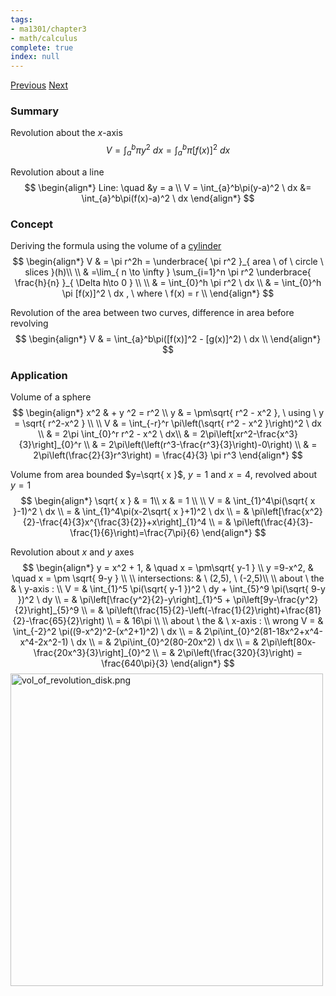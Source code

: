 ```yaml
---
tags:
- ma1301/chapter3
- math/calculus
complete: true
index: null
---
```

[Previous](/labyrinth/notes/math/ma1301/area_under_curve)   [Next](/labyrinth/notes/math/ma1301/1st_order_ODE)
### Summary
Revolution about the $x$-axis
$$
V = \int_{a}^b \pi y^2 \ dx = \int_{a}^b \pi [f(x)]^2 \ dx
$$

Revolution about a line
$$
\begin{align*}
Line: \quad &y = a \\
	V = \int_{a}^b\pi(y-a)^2 \ dx &= \int_{a}^b\pi(f(x)-a)^2 \ dx
\end{align*}
$$
### Concept
Deriving the formula using the volume of a [cylinder](/labyrinth/notes/math/math_fundementals/3d_shapes)
$$
\begin{align*}
V & = \pi r^2h = \underbrace{ \pi r^2 }_{ area \ of \ circle \ slices }(h)\\
\\
& =\lim_{ n \to \infty } \sum_{i=1}^n \pi r^2 \underbrace{ \frac{h}{n}  }_{ \Delta h\to 0 } \\
\\
& = \int_{0}^h \pi r^2 \ dx \\
& = \int_{0}^h \pi [f(x)]^2 \ dx , \ where \ f(x) = r \\
\end{align*}
$$

Revolution of the area between two curves, difference in area before revolving
$$
\begin{align*}
V & = \int_{a}^b\pi([f(x)]^2 - [g(x)]^2) \ dx \\
\end{align*}
$$

### Application
Volume of a sphere
$$
\begin{align*}
x^2 & + y ^2 = r^2 \\
y & = \pm\sqrt{ r^2 - x^2 }, \ using \ y = \sqrt{ r^2-x^2 } \\
\\
V & = \int_{-r}^r \pi\left(\sqrt{ r^2 - x^2 }\right)^2 \ dx \\
& = 2\pi \int_{0}^r r^2 - x^2 \ dx\\
& = 2\pi\left[xr^2-\frac{x^3}{3}\right]_{0}^r \\
& = 2\pi\left(\left(r^3-\frac{r^3}{3}\right)-0\right) \\
& = 2\pi\left(\frac{2}{3}r^3\right) = \frac{4}{3} \pi r^3
\end{align*}
$$

Volume from area bounded $y=\sqrt{ x }$, $y=1$ and $x=4$, revolved about $y=1$
$$
\begin{align*}
\sqrt{ x } & = 1\\
x & = 1 \\
\\
V = & \int_{1}^4\pi(\sqrt{ x }-1)^2 \ dx \\
= & \int_{1}^4\pi(x-2\sqrt{ x }+1)^2 \ dx \\
= & \pi\left[\frac{x^2}{2}-\frac{4}{3}x^{\frac{3}{2}}+x\right]_{1}^4 \\
= & \pi\left(\frac{4}{3}-\frac{1}{6}\right)=\frac{7\pi}{6}
\end{align*}
$$

Revolution about $x$ and $y$ axes
$$
\begin{align*}
y = x^2 + 1, & \quad x = \pm\sqrt{ y-1 } \\
y =9-x^2, & \quad x = \pm \sqrt{ 9-y } \\
\\
intersections: & \ (2,5), \ (-2,5)\\
\\
about \ the & \ y-axis : \\
V = & \int_{1}^5 \pi(\sqrt{ y-1 })^2 \ dy + \int_{5}^9 \pi(\sqrt{ 9-y })^2 \ dy \\
= & \pi\left[\frac{y^2}{2}-y\right]_{1}^5 + \pi\left[9y-\frac{y^2}{2}\right]_{5}^9 \\
= & \pi\left(\frac{15}{2}-\left(-\frac{1}{2}\right)+\frac{81}{2}-\frac{65}{2}\right) \\
= & 16\pi \\
\\
about \ the & \ x-axis : \\ wrong
V = & \int_{-2}^2 \pi((9-x^2)^2-(x^2+1)^2) \ dx \\
= & 2\pi\int_{0}^2(81-18x^2+x^4-x^4-2x^2-1) \ dx \\
= & 2\pi\int_{0}^2(80-20x^2) \ dx \\
= & 2\pi\left[80x-\frac{20x^3}{3}\right]_{0}^2 \\
= & 2\pi\left(\frac{320}{3}\right) = \frac{640\pi}{3}
\end{align*}
$$
<img src="/labyrinth/assets/vol_of_revolution_disk.png" alt="vol_of_revolution_disk.png" class="mx-auto" style="width:500px;">